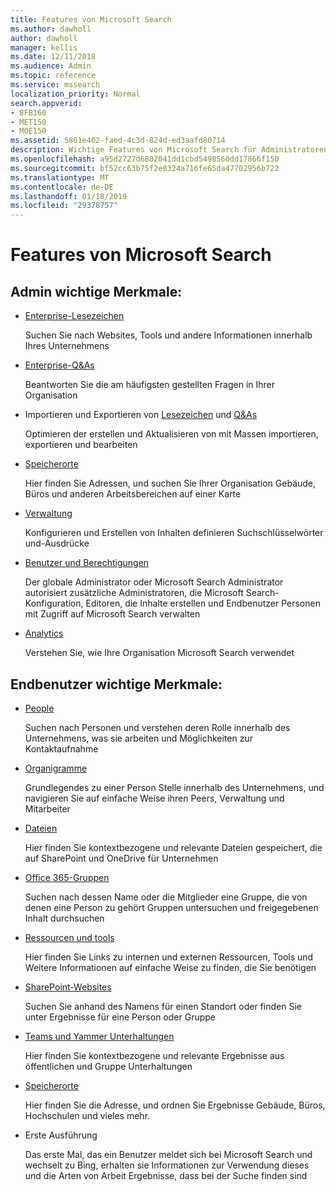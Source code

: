 ```yaml
---
title: Features von Microsoft Search
ms.author: dawholl
author: dawholl
manager: kellis
ms.date: 12/11/2018
ms.audience: Admin
ms.topic: reference
ms.service: mssearch
localization_priority: Normal
search.appverid:
- BFB160
- MET150
- MOE150
ms.assetid: 5861e462-faed-4c3d-824d-ed3aafd80714
description: Wichtige Features von Microsoft Search für Administratoren und Endbenutzer enthalten Textmarken, Q&As, und Management und Einblicke in die Daten
ms.openlocfilehash: a95d2727d6802041dd1cbd5498560dd17866f150
ms.sourcegitcommit: bf52cc63b75f2e0324a716fe65da47702956b722
ms.translationtype: MT
ms.contentlocale: de-DE
ms.lasthandoff: 01/18/2019
ms.locfileid: "29378757"
---
```

# <a name="features-of-microsoft-search"></a>Features von Microsoft Search

## <a name="key-admin-features-include"></a>Admin wichtige Merkmale:

- [Enterprise-Lesezeichen](create-and-manage-bookmarks.md)
    
    Suchen Sie nach Websites, Tools und andere Informationen innerhalb Ihres Unternehmens
    
- [Enterprise-Q&As](create-and-manage-qas.md)
    
    Beantworten Sie die am häufigsten gestellten Fragen in Ihrer Organisation
    
- Importieren und Exportieren von [Lesezeichen](bulk-create-bookmarks.md) und [Q&As](bulk-create-qas.md)
    
    Optimieren der erstellen und Aktualisieren von mit Massen importieren, exportieren und bearbeiten

- [Speicherorte](locations.md)
    
    Hier finden Sie Adressen, und suchen Sie Ihrer Organisation Gebäude, Büros und anderen Arbeitsbereichen auf einer Karte
    
- [Verwaltung](set-up-microsoft-search.md)
    
    Konfigurieren und Erstellen von Inhalten definieren Suchschlüsselwörter und-Ausdrücke
    
- [Benutzer und Berechtigungen](add-users.md)
    
    Der globale Administrator oder Microsoft Search Administrator autorisiert zusätzliche Administratoren, die Microsoft Search-Konfiguration, Editoren, die Inhalte erstellen und Endbenutzer Personen mit Zugriff auf Microsoft Search verwalten
    
- [Analytics](get-insights.md) 
    
    Verstehen Sie, wie Ihre Organisation Microsoft Search verwendet 
    
## <a name="key-end-user-features-include"></a>Endbenutzer wichtige Merkmale:

- [People](use/find-people-and-groups.md)
    
    Suchen nach Personen und verstehen deren Rolle innerhalb des Unternehmens, was sie arbeiten und Möglichkeiten zur Kontaktaufnahme
    
- [Organigramme](use/find-people-and-groups.md)
    
    Grundlegendes zu einer Person Stelle innerhalb des Unternehmens, und navigieren Sie auf einfache Weise ihren Peers, Verwaltung und Mitarbeiter
    
- [Dateien](use/find-files.md)
    
    Hier finden Sie kontextbezogene und relevante Dateien gespeichert, die auf SharePoint und OneDrive für Unternehmen
    
- [Office 365-Gruppen](use/find-people-and-groups.md)
    
    Suchen nach dessen Name oder die Mitglieder eine Gruppe, die von denen eine Person zu gehört Gruppen untersuchen und freigegebenen Inhalt durchsuchen
    
- [Ressourcen und tools](use/find-resources-tools-and-more.md)
    
    Hier finden Sie Links zu internen und externen Ressourcen, Tools und Weitere Informationen auf einfache Weise zu finden, die Sie benötigen
    
- [SharePoint-Websites](use/find-sharepoint-sites.md)
    
    Suchen Sie anhand des Namens für einen Standort oder finden Sie unter Ergebnisse für eine Person oder Gruppe
    
- [Teams und Yammer Unterhaltungen](use/find-conversations.md)
    
    Hier finden Sie kontextbezogene und relevante Ergebnisse aus öffentlichen und Gruppe Unterhaltungen

- [Speicherorte](use/find-locations.md)
    
    Hier finden Sie die Adresse, und ordnen Sie Ergebnisse Gebäude, Büros, Hochschulen und vieles mehr.
    
- Erste Ausführung
    
    Das erste Mal, das ein Benutzer meldet sich bei Microsoft Search und wechselt zu Bing, erhalten sie Informationen zur Verwendung dieses und die Arten von Arbeit Ergebnisse, dass bei der Suche finden sind
